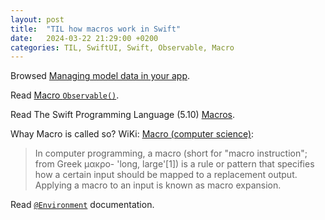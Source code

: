 ```yaml
---
layout: post
title:  "TIL how macros work in Swift"
date:   2024-03-22 21:29:00 +0200
categories: TIL, SwiftUI, Swift, Observable, Macro
---
```

Browsed [Managing model data in your app](https://developer.apple.com/documentation/swiftui/managing-model-data-in-your-app).

Read [Macro `Observable()`](https://developer.apple.com/documentation/Observation/Observable()).

Read The Swift Programming Language (5.10) [Macros](https://docs.swift.org/swift-book/documentation/the-swift-programming-language/macros/).

Whay Macro is called so? WiKi: [Macro (computer science)](https://en.wikipedia.org/wiki/Macro_(computer_science)):

> In computer programming, a macro (short for "macro instruction"; from Greek μακρο- 'long, large'[1]) is a rule or pattern that specifies how a certain input should be mapped to a replacement output. Applying a macro to an input is known as macro expansion.

Read [`@Environment`](https://developer.apple.com/documentation/swiftui/environment) documentation.

